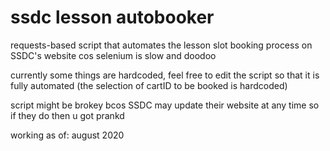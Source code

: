 # ssdc lesson autobooker

requests-based script that automates the lesson slot booking process on SSDC's website cos selenium is slow and doodoo


currently some things are hardcoded, feel free to edit the script so that it is fully automated (the selection of cartID to be booked is hardcoded)


script might be brokey bcos SSDC may update their website at any time so if they do then u got prankd


working as of: august 2020
